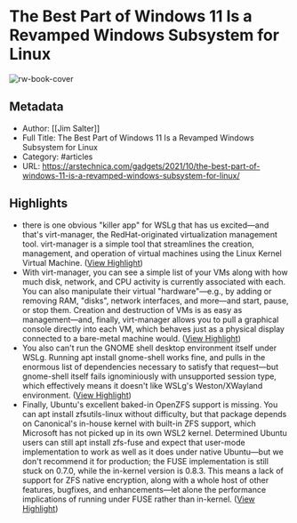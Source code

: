 # The Best Part of Windows 11 Is a Revamped Windows Subsystem for Linux

![rw-book-cover](https://readwise-assets.s3.amazonaws.com/static/images/article0.00998d930354.png)

## Metadata
- Author: [[Jim Salter]]
- Full Title: The Best Part of Windows 11 Is a Revamped Windows Subsystem for Linux
- Category: #articles
- URL: https://arstechnica.com/gadgets/2021/10/the-best-part-of-windows-11-is-a-revamped-windows-subsystem-for-linux/

## Highlights
- there is one obvious "killer app" for WSLg that has us excited—and that's virt-manager, the RedHat-originated virtualization management tool. virt-manager is a simple tool that streamlines the creation, management, and operation of virtual machines using the Linux Kernel Virtual Machine. ([View Highlight](https://instapaper.com/read/1452074556/17711790))
- With virt-manager, you can see a simple list of your VMs along with how much disk, network, and CPU activity is currently associated with each. You can also manipulate their virtual "hardware"—e.g., by adding or removing RAM, "disks", network interfaces, and more—and start, pause, or stop them. Creation and destruction of VMs is as easy as management—and, finally, virt-manager allows you to pull a graphical console directly into each VM, which behaves just as a physical display connected to a bare-metal machine would. ([View Highlight](https://instapaper.com/read/1452074556/17711793))
- You also can't run the GNOME shell desktop environment itself under WSLg. Running apt install gnome-shell works fine, and pulls in the enormous list of dependencies necessary to satisfy that request—but gnome-shell itself fails ignominiously with unsupported session type, which effectively means it doesn't like WSLg's Weston/XWayland environment. ([View Highlight](https://instapaper.com/read/1452074556/17711805))
- Finally, Ubuntu's excellent baked-in OpenZFS support is missing. You can apt install zfsutils-linux without difficulty, but that package depends on Canonical's in-house kernel with built-in ZFS support, which Microsoft has not picked up in its own WSL2 kernel.
  Determined Ubuntu users can still apt install zfs-fuse and expect that user-mode implementation to work as well as it does under native Ubuntu—but we don't recommend it for production; the FUSE implementation is still stuck on 0.7.0, while the in-kernel version is 0.8.3. This means a lack of support for ZFS native encryption, along with a whole host of other features, bugfixes, and enhancements—let alone the performance implications of running under FUSE rather than in-kernel. ([View Highlight](https://instapaper.com/read/1452074556/17711808))
